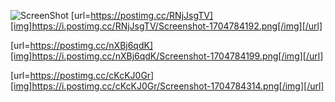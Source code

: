 ![ScreenShot](https://i.postimg.cc/RNjJsgTV/Screenshot-1704784192.png})
[url=https://postimg.cc/RNjJsgTV][img]https://i.postimg.cc/RNjJsgTV/Screenshot-1704784192.png[/img][/url]

[url=https://postimg.cc/nXBj6qdK][img]https://i.postimg.cc/nXBj6qdK/Screenshot-1704784199.png[/img][/url]

[url=https://postimg.cc/cKcKJ0Gr][img]https://i.postimg.cc/cKcKJ0Gr/Screenshot-1704784314.png[/img][/url]

